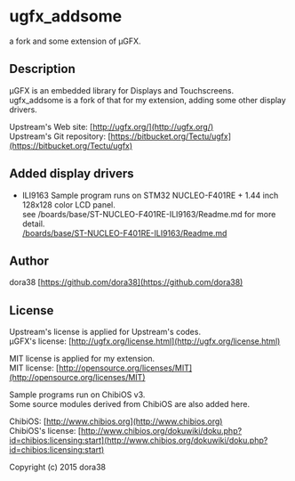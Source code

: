 # ugfx_addsome

a fork and some extension of µGFX.

## Description

µGFX is an embedded library for Displays and Touchscreens.  
ugfx_addsome is a fork of that for my extension, adding some other display drivers.

Upstream's Web site: [http://ugfx.org/](http://ugfx.org/)  
Upstream's Git repository: [https://bitbucket.org/Tectu/ugfx](https://bitbucket.org/Tectu/ugfx)

## Added display drivers

* ILI9163
    Sample program runs on STM32 NUCLEO-F401RE + 1.44 inch 128x128 color LCD panel.  
    see /boards/base/ST-NUCLEO-F401RE-ILI9163/Readme.md for more detail.  
    [/boards/base/ST-NUCLEO-F401RE-ILI9163/Readme.md](boards/base/ST-NUCLEO-F401RE-ILI9163/Readme.md)

## Author

dora38 [https://github.com/dora38](https://github.com/dora38)

## License

Upstream's license is applied for Upstream's codes.  
µGFX's license: [http://ugfx.org/license.html](http://ugfx.org/license.html)

MIT license is applied for my extension.  
MIT license: [http://opensource.org/licenses/MIT](http://opensource.org/licenses/MIT)

Sample programs run on ChibiOS v3.  
Some source modules derived from ChibiOS are also added here.

ChibiOS: [http://www.chibios.org](http://www.chibios.org)  
ChibiOS's license: [http://www.chibios.org/dokuwiki/doku.php?id=chibios:licensing:start](http://www.chibios.org/dokuwiki/doku.php?id=chibios:licensing:start)

Copyright (c) 2015 dora38
